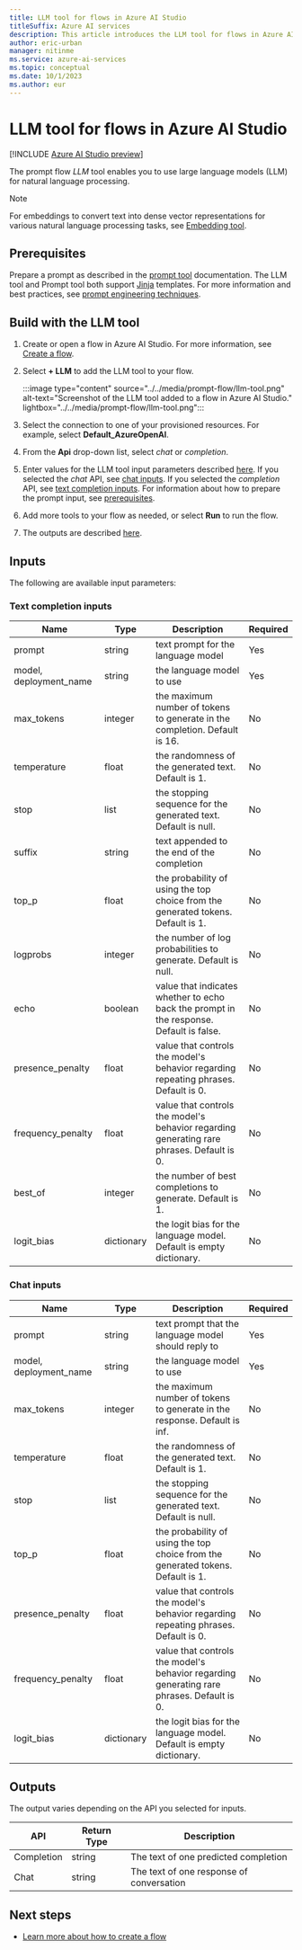 ```yaml
---
title: LLM tool for flows in Azure AI Studio
titleSuffix: Azure AI services
description: This article introduces the LLM tool for flows in Azure AI Studio.
author: eric-urban
manager: nitinme
ms.service: azure-ai-services
ms.topic: conceptual
ms.date: 10/1/2023
ms.author: eur
---
```


# LLM tool for flows in Azure AI Studio

[!INCLUDE [Azure AI Studio preview](../../includes/preview-ai-studio.md)]

The prompt flow *LLM* tool enables you to use large language models (LLM) for natural language processing.

> [!NOTE]
> For embeddings to convert text into dense vector representations for various natural language processing tasks, see [Embedding tool](embedding-tool.md).

## Prerequisites

Prepare a prompt as described in the [prompt tool](prompt-tool.md#prerequisites) documentation. The LLM tool and Prompt tool both support [Jinja](https://jinja.palletsprojects.com/en/3.1.x/) templates. For more information and best practices, see [prompt engineering techniques](../../../ai-services/openai/concepts/advanced-prompt-engineering.md).

## Build with the LLM tool

1. Create or open a flow in Azure AI Studio. For more information, see [Create a flow](../flow-develop.md).
1. Select **+ LLM** to add the LLM tool to your flow.

    :::image type="content" source="../../media/prompt-flow/llm-tool.png" alt-text="Screenshot of the LLM tool added to a flow in Azure AI Studio." lightbox="../../media/prompt-flow/llm-tool.png":::

1. Select the connection to one of your provisioned resources. For example, select **Default_AzureOpenAI**.
1. From the **Api** drop-down list, select *chat* or *completion*. 
1. Enter values for the LLM tool input parameters described [here](#inputs). If you selected the *chat* API, see [chat inputs](#chat-inputs). If you selected the *completion* API, see [text completion inputs](#text-completion-inputs). For information about how to prepare the prompt input, see [prerequisites](#prerequisites).
1. Add more tools to your flow as needed, or select **Run** to run the flow.
1. The outputs are described [here](#outputs).


## Inputs

The following are available input parameters:

### Text completion inputs

| Name                   | Type        | Description                                                                             | Required |
|------------------------|-------------|-----------------------------------------------------------------------------------------|----------|
| prompt                 | string      | text prompt for the language model                                                      | Yes      |
| model, deployment_name | string      | the language model to use                                                               | Yes      |
| max\_tokens            | integer     | the maximum number of tokens to generate in the completion. Default is 16.              | No       |
| temperature            | float       | the randomness of the generated text. Default is 1.                                     | No       |
| stop                   | list        | the stopping sequence for the generated text. Default is null.                          | No       |
| suffix                 | string      | text appended to the end of the completion                                              | No       |
| top_p                  | float       | the probability of using the top choice from the generated tokens. Default is 1.        | No       |
| logprobs               | integer     | the number of log probabilities to generate. Default is null.                           | No       |
| echo                   | boolean     | value that indicates whether to echo back the prompt in the response. Default is false. | No       |
| presence\_penalty      | float       | value that controls the model's behavior regarding repeating phrases. Default is 0.  | No       |
| frequency\_penalty     | float       | value that controls the model's behavior regarding generating rare phrases. Default is 0. | No       |
| best\_of               | integer     | the number of best completions to generate. Default is 1.                               | No       |
| logit\_bias            | dictionary  | the logit bias for the language model. Default is empty dictionary.                     | No       |


### Chat inputs

| Name                   | Type        | Description                                                                                    | Required |
|------------------------|-------------|------------------------------------------------------------------------------------------------|----------|
| prompt                 | string      | text prompt that the language model should reply to                                              | Yes      |
| model, deployment_name | string      | the language model to use                                                                      | Yes      |
| max\_tokens            | integer     | the maximum number of tokens to generate in the response. Default is inf.                      | No       |
| temperature            | float       | the randomness of the generated text. Default is 1.                                            | No       |
| stop                   | list        | the stopping sequence for the generated text. Default is null.                                 | No       |
| top_p                  | float       | the probability of using the top choice from the generated tokens. Default is 1.               | No       |
| presence\_penalty      | float       | value that controls the model's behavior regarding repeating phrases. Default is 0.      | No       |
| frequency\_penalty     | float       | value that controls the model's behavior regarding generating rare phrases. Default is 0. | No       |
| logit\_bias            | dictionary  | the logit bias for the language model. Default is empty dictionary.                            | No       |

## Outputs

The output varies depending on the API you selected for inputs.

| API        | Return Type | Description                              |
|------------|-------------|------------------------------------------|
| Completion | string      | The text of one predicted completion     |
| Chat       | string      | The text of one response of conversation |

## Next steps

- [Learn more about how to create a flow](../flow-develop.md)
